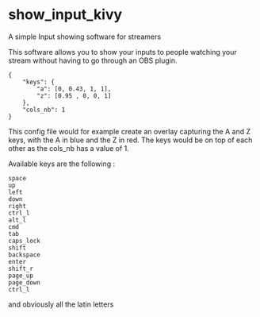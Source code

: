 # show_input_kivy
A simple Input showing software for streamers


This software allows you to show your inputs to people watching your stream without having to go through an OBS plugin.

````
{
    "keys": {
        "a": [0, 0.43, 1, 1],
        "z": [0.95 , 0, 0, 1]
    },
    "cols_nb": 1
}
````

This config file would for example create an overlay capturing the A and Z keys, with the A in blue and the Z in red. The keys would be on top of each other as the cols_nb has a value of 1.

Available keys are the following :

````
space
up
left
down
right
ctrl_l
alt_l
cmd
tab
caps_lock
shift
backspace
enter
shift_r
page_up
page_down
ctrl_l
````

and obviously all the latin letters
